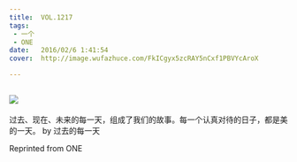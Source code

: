 ```yaml
---
title:	VOL.1217
tags:
 - 一个
 - ONE
date:	2016/02/6 1:41:54
cover:	http://image.wufazhuce.com/FkICgyx5zcRAY5nCxf1PBVYcAroX

---
```

![](http://image.wufazhuce.com/FkICgyx5zcRAY5nCxf1PBVYcAroX)
---

过去、现在、未来的每一天，组成了我们的故事。每一个认真对待的日子，都是美的一天。 by 过去的每一天
 
Reprinted from ONE
